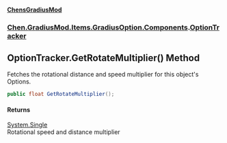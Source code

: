 
#### [ChensGradiusMod](./index 'index')

### [Chen.GradiusMod.Items.GradiusOption.Components](./3b19l5ocTqQsEH2QAbTnXQ 'Chen.GradiusMod.Items.GradiusOption.Components').[OptionTracker](./u7j6jwd4UkMG2C3FwVR27w 'Chen.GradiusMod.Items.GradiusOption.Components.OptionTracker')

## OptionTracker.GetRotateMultiplier() Method
Fetches the rotational distance and speed multiplier for this object's Options.  
```csharp
public float GetRotateMultiplier();
```

#### Returns
[System.Single](https://docs.microsoft.com/en-us/dotnet/api/System.Single 'System.Single')  
Rotational speed and distance multiplier  
